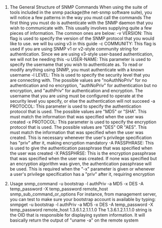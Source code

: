 1. The General Structure of SNMP Commands
When using the suite of tools included in the snmp package(the net-snmp software suite), you will notice a few patterns in the way you must call the commands
The first thing you must do is authenticate with the SNMP daemon that you wish to communicate with. This usually involves supplying quite a few pieces of information. The common ones are below:
  -v VERSION: This flag is used to specify the version of the SNMP protocol that you would like to use. we will bu using v3 in this guide
  -c COMMUNITY: This flag is used if you are using SNMP v1 or v2-style community string for authentication. Since we are using v3-style user-based authentication, we will not be needing this
  -u USER-NAME: This parameter is used to specify the username that you wish to authenticate as. To read or modify anything using SNMP, you must authenticate with a known username
  -l LEVEL: This is used to specify the security level that you are connecting with. The possible values are "noAuthNoPriv" for no authentication and no encryption, "authNoPriv" for authentication but no encryption, and "authPriv" for authentication and encryption. The username that you are using must be configured to operate at the security level you specify, or else the authentication will not succeed
  -a PROTOCOL: This parameter is used to specify the authentication protocol that is used. The possible values are "MD5" or "SHA". This must match the information that was specified when the user was created
  -x PROTOCOL: This parameter is used to specify the encryption protocol that is used. The possible values are "DES" OR "AES". This must match the information that was specified when the user was created. This is necessary whenever the user's privilege specification has "priv" after it, making encryption mandatory
  -A PASSPHRASE: This is used to give the authentication passphrase that was specified when the user was created
  -X PASSPHRSE: This is the encryption passphrase that was specified when the user was created. If none was specified but an encryption algorithm was given, the authentication passphrase will be used. This is required when the "-x" parameter is given or whenever a user's privilege specification has a "priv" after it, requiring encryption

2. Usage
snmp_command -u bootstrap -l authPriv -a MD5 -x DES -A temp_password -X temp_password remote_host snmp_sub_command_or_options
For instance, from management server, you can test to make sure your bootstrap account is available by typing:
snmpget -u bootstrap -l authPriv -a MD5 -x DES -A temp_password -X temp_password remote_host 1.3.6.1.2.1.1.1.0
The 1.3.6.1.2.1.1.1.0 string is the OID that is responsible for displaying system information. It will basically return the output of "uname -a" on the remote system

